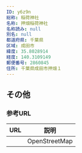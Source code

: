 ```yaml
---
ID: y6z9n
総称: 稲荷神社
名称: 押畑稲荷神社
名称読み: null
別名: null
都道府県: 千葉県
区域: 成田市
緯度: 35.8028914
経度: 140.3109149
郵便番号: 2860845
住所: 千葉県成田市押畑１
---
```


## その他

### 参考URL

| URL | 説明          |
| --- | ------------- |
|     | OpenStreetMap |
